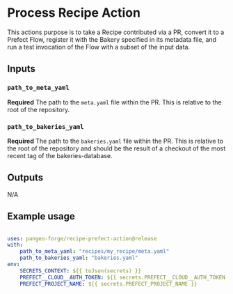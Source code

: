 # Process Recipe Action

This actions purpose is to take a Recipe contributed via a PR, convert it to a Prefect Flow, register it with the Bakery specified in its metadata file, and run a test invocation of the Flow with a subset of the input data.

## Inputs

### `path_to_meta_yaml`

**Required** The path to the `meta.yaml` file within the PR. This is relative to the root of the repository.

### `path_to_bakeries_yaml`

**Required** The path to the `bakeries.yaml` file within the PR. This is relative to the root of the repository and should be the result of a checkout of the most recent tag of the bakeries-database.


## Outputs

N/A

## Example usage

```yaml

uses: pangeo-forge/recipe-prefect-action@release
with:
    path_to_meta_yaml: "recipes/my_recipe/meta.yaml"
    path_to_bakeries_yaml: "bakeries.yaml"
env:
    SECRETS_CONTEXT: ${{ toJson(secrets) }}
    PREFECT__CLOUD__AUTH_TOKEN: ${{ secrets.PREFECT__CLOUD__AUTH_TOKEN }}
    PREFECT_PROJECT_NAME: ${{ secrets.PREFECT_PROJECT_NAME }}
```
